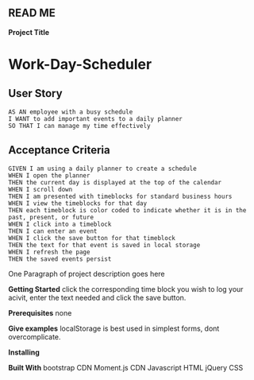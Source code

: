 ## READ ME
**Project Title**
# Work-Day-Scheduler
## User Story

```
AS AN employee with a busy schedule
I WANT to add important events to a daily planner
SO THAT I can manage my time effectively
```

## Acceptance Criteria

```
GIVEN I am using a daily planner to create a schedule
WHEN I open the planner
THEN the current day is displayed at the top of the calendar
WHEN I scroll down
THEN I am presented with timeblocks for standard business hours
WHEN I view the timeblocks for that day
THEN each timeblock is color coded to indicate whether it is in the past, present, or future
WHEN I click into a timeblock
THEN I can enter an event
WHEN I click the save button for that timeblock
THEN the text for that event is saved in local storage
WHEN I refresh the page
THEN the saved events persist
```


One Paragraph of project description goes here

**Getting Started**
click the corresponding time block you wish to log your acivit, enter the text needed and click the save button.

**Prerequisites**
none

**Give examples**
localStorage is best used in simplest forms, dont overcomplicate.

**Installing**


**Built With**
bootstrap CDN
Moment.js CDN
Javascript
HTML
jQuery
CSS